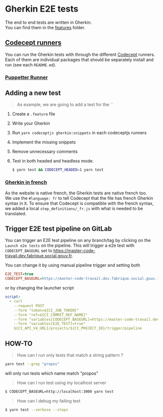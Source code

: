 # Gherkin E2E tests

The end to end tests are written in Gherkin.  
You can find them in the [features](./features) folder.

## [Codecept runners](https://codecept.io/bdd/#gherkin)

You can run the Gherkin tests with through the different [Codecept](https://codecept.io) runners.  
Each of them are individual packages that should be separately install and run (see each `README.md`).

### [Puppetter Runner](./.runners/puppetteer/README.md)

## Adding a new test

> As example, we are going to add a test for the ``

1.  Create a `.feature` file
1.  Write your Gherkin
1.  Run `yarn codeceptjs gherkin:snippets` in each codeceptjs runners
1.  Implement the missing snippets
1.  Remove unnecessary comments
1.  Test in both headed and headless mode.

    ```sh
    $ yarn test && CODECEPT_HEADED=1 yarn test
    ```

### [Gherkin in french](https://cucumber.io/docs/gherkin/reference/#spoken-languages)

As the website is native french, the Gherkin tests are native french too.  
We use the `#language: fr` to tell Codecept that the file has french Gherkin syntax in it.
To ensure that Codecept is compatible with the french syntax, we added a local `step_definitions/_fr.js` with what is needed to be translated.

## Trigger E2E test pipeline on GitLab

You can trigger an E2E test pipeline on any branch/tag by clicking on the `Launch e2e tests` on the pipeline.
This will trigger a e2e test with `CODECEPT_BASEURL` set to https://master-code-travail.dev.fabrique.social.gouv.fr.

You can change it by using manual pipeline trigger and setting both

```ini
E2E_TEST=true
CODECEPT_BASEURL=https://master-code-travail.dev.fabrique.social.gouv.fr
```

or by changing the launcher script

```yaml
script:
  - curl
    --request POST
    --form "token=${CI_JOB_TOKEN}"
    --form "ref=${CI_COMMIT_REF_NAME}"
    --form "variables[CODECEPT_BASEURL]=https://master-code-travail.dev.fabrique.social.gouv.fr"
    --form "variables[E2E_TEST]=true"
    ${CI_API_V4_URL}/projects/${CI_PROJECT_ID}/trigger/pipeline
```

## HOW-TO

> How can I run only tests that match a string pattern ?

```sh
yarn test --grep "propos"
```

will only run tests which name match "propos"

> How can I run test using my localhost server

```sh
$ CODECEPT_BASEURL=http://localhost:3000 yarn test
```

> How can I debug my failing test

```sh
$ yarn test --verbose --steps
```
